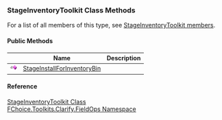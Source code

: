 ﻿### StageInventoryToolkit Class Methods

For a list of all members of this type, see [StageInventoryToolkit members](FChoice.Toolkits.Clarify~FChoice.Toolkits.Clarify.FieldOps.StageInventoryToolkit_members.md).

#### Public Methods

|   | Name | Description |
| --- | --- | --- |
| ![Public Method](dotnetimages/publicMethod.png) | [StageInstallForInventoryBin](FChoice.Toolkits.Clarify~FChoice.Toolkits.Clarify.FieldOps.StageInventoryToolkit~StageInstallForInventoryBin.md) |   |





#### Reference

[StageInventoryToolkit Class](FChoice.Toolkits.Clarify~FChoice.Toolkits.Clarify.FieldOps.StageInventoryToolkit.md)  
[FChoice.Toolkits.Clarify.FieldOps Namespace](FChoice.Toolkits.Clarify~FChoice.Toolkits.Clarify.FieldOps_namespace.md)
